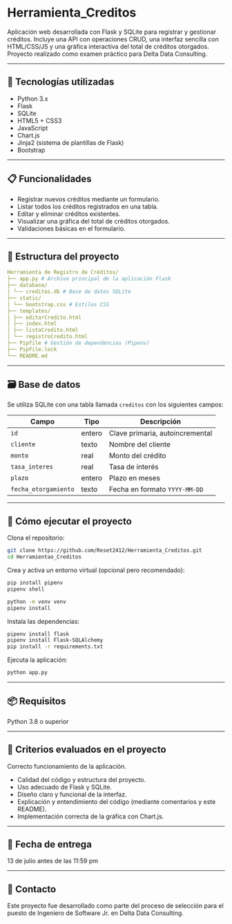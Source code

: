# Herramienta_Creditos

Aplicación web desarrollada con Flask y SQLite para registrar y gestionar créditos. Incluye una API con operaciones CRUD, una interfaz sencilla con HTML/CSS/JS y una gráfica interactiva del total de créditos otorgados. Proyecto realizado como examen práctico para Delta Data Consulting.

---

## 🧩 Tecnologías utilizadas

- Python 3.x  
- Flask  
- SQLite  
- HTML5 + CSS3  
- JavaScript  
- Chart.js
- Jinja2 (sistema de plantillas de Flask)  
- Bootstrap

---

## 📋 Funcionalidades

- Registrar nuevos créditos mediante un formulario.  
- Listar todos los créditos registrados en una tabla.  
- Editar y eliminar créditos existentes.  
- Visualizar una gráfica del total de créditos otorgados.  
- Validaciones básicas en el formulario.  

---

## 📁 Estructura del proyecto

```yaml
Herramienta de Registro de Créditos/
├── app.py # Archivo principal de la aplicación Flask
├── database/
│ └── creditos.db # Base de datos SQLite
├── static/
│ └── bootstrap.css # Estilos CSS
├── templates/
│ ├── editarCredito.html
│ ├── index.html
│ ├── listaCredito.html
│ └── registroCredito.html
├── Pipfile # Gestión de dependencias (Pipenv)
├── Pipfile.lock
└── README.md
```

---

## 🗃️ Base de datos

Se utiliza SQLite con una tabla llamada `creditos` con los siguientes campos:

| Campo            | Tipo     | Descripción                   |
|------------------|----------|-------------------------------|
| `id`             | entero   | Clave primaria, autoincremental |
| `cliente`        | texto    | Nombre del cliente             |
| `monto`          | real     | Monto del crédito              |
| `tasa_interes`   | real     | Tasa de interés                |
| `plazo`          | entero   | Plazo en meses                 |
| `fecha_otorgamiento` | texto | Fecha en formato `YYYY-MM-DD`  |

---

## 🚀 Cómo ejecutar el proyecto

Clona el repositorio:
```bash
git clone https://github.com/Reset2412/Herramienta_Creditos.git
cd Herramientao_Creditos
```

Crea y activa un entorno virtual (opcional pero recomendado):
```bash
pip install pipenv
pipenv shell

python -m venv venv
pipenv install
```

Instala las dependencias:
```bash
pipenv install flask
pipenv install Flask-SQLAlchemy
pip install -r requirements.txt
```

Ejecuta la aplicación:
```bash
python app.py
```

---

## 📦 Requisitos
Python 3.8 o superior

---

## 📑 Criterios evaluados en el proyecto

Correcto funcionamiento de la aplicación.

- Calidad del código y estructura del proyecto.
- Uso adecuado de Flask y SQLite.
- Diseño claro y funcional de la interfaz.
- Explicación y entendimiento del código (mediante comentarios y este README).
- Implementación correcta de la gráfica con Chart.js.

---

## 📅 Fecha de entrega

13 de julio antes de las 11:59 pm

---
## 📮 Contacto

Este proyecto fue desarrollado como parte del proceso de selección para el puesto de Ingeniero de Software Jr. en Delta Data Consulting.
